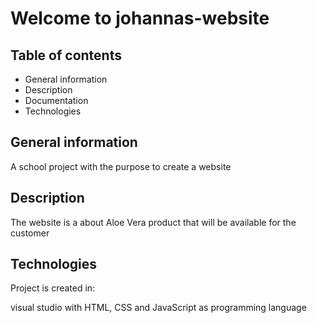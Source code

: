 #  Welcome to johannas-website

## Table of contents
* General information
* Description
* Documentation
* Technologies

## General information
A school project with the purpose to create a website

## Description
The website is a about Aloe Vera product that will be available for the customer


## Technologies
Project is created in:

visual studio with HTML, CSS and JavaScript as programming language
